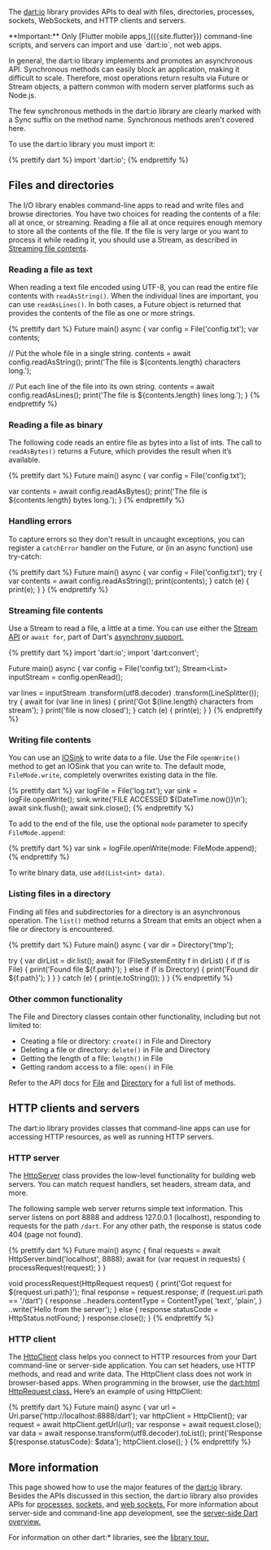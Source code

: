 The [dart:io][] library provides APIs to deal with
files, directories, processes, sockets, WebSockets, and HTTP
clients and servers.

<div class="alert alert-warning" markdown="1">
  **Important:**
  Only [Flutter mobile apps,]({{site.flutter}}) command-line scripts, and servers
  can import and use `dart:io`, not web apps.
</div>

In general, the dart:io library implements and promotes an asynchronous
API. Synchronous methods can easily block an application, making it
difficult to scale. Therefore, most operations return results via Future
or Stream objects, a pattern common with modern server platforms such as
Node.js.

The few synchronous methods in the dart:io library are clearly marked
with a Sync suffix on the method name. Synchronous methods aren't covered here.

To use the dart:io library you must import it:
<?code-excerpt "misc/test/library_tour/io_test.dart (import)"?>
{% prettify dart %}
import 'dart:io';
{% endprettify %}

## Files and directories

The I/O library enables command-line apps to read and write files and
browse directories. You have two choices for reading the contents of a
file: all at once, or streaming. Reading a file all at once requires
enough memory to store all the contents of the file. If the file is very
large or you want to process it while reading it, you should use a
Stream, as described in
[Streaming file contents](#streaming-file-contents).

### Reading a file as text

When reading a text file encoded using UTF-8, you can read the entire
file contents with `readAsString()`. When the individual lines are
important, you can use `readAsLines()`. In both cases, a Future object
is returned that provides the contents of the file as one or more
strings.

<?code-excerpt "misc/test/library_tour/io_test.dart (readAsString)" replace="/\btest_data\///g"?>
{% prettify dart %}
Future main() async {
  var config = File('config.txt');
  var contents;

  // Put the whole file in a single string.
  contents = await config.readAsString();
  print('The file is ${contents.length} characters long.');

  // Put each line of the file into its own string.
  contents = await config.readAsLines();
  print('The file is ${contents.length} lines long.');
}
{% endprettify %}


### Reading a file as binary

The following code reads an entire file as bytes into a list of ints.
The call to `readAsBytes()` returns a Future, which provides the result
when it’s available.

<?code-excerpt "misc/test/library_tour/io_test.dart (readAsBytes)" replace="/\btest_data\///g"?>
{% prettify dart %}
Future main() async {
  var config = File('config.txt');

  var contents = await config.readAsBytes();
  print('The file is ${contents.length} bytes long.');
}
{% endprettify %}

### Handling errors

To capture errors so they don't result in uncaught exceptions, you can
register a `catchError` handler on the Future,
or (in an async function) use try-catch:

<?code-excerpt "misc/test/library_tour/io_test.dart (try-catch)" replace="/does-not-exist/config/g"?>
{% prettify dart %}
Future main() async {
  var config = File('config.txt');
  try {
    var contents = await config.readAsString();
    print(contents);
  } catch (e) {
    print(e);
  }
}
{% endprettify %}

### Streaming file contents

Use a Stream to read a file, a little at a time.
You can use either the [Stream API](/guides/libraries/library-tour#stream)
or `await for`, part of Dart's
[asynchrony support.](/guides/language/language-tour#asynchrony-support)

<?code-excerpt "misc/test/library_tour/io_test.dart (read-from-stream)" replace="/_?test_\w*\/?//g"?>
{% prettify dart %}
import 'dart:io';
import 'dart:convert';

Future main() async {
  var config = File('config.txt');
  Stream<List<int>> inputStream = config.openRead();

  var lines = inputStream
      .transform(utf8.decoder)
      .transform(LineSplitter());
  try {
    await for (var line in lines) {
      print('Got ${line.length} characters from stream');
    }
    print('file is now closed');
  } catch (e) {
    print(e);
  }
}
{% endprettify %}

### Writing file contents

You can use an [IOSink][] to
write data to a file. Use the File `openWrite()` method to get an IOSink
that you can write to. The default mode, `FileMode.write`, completely
overwrites existing data in the file.

<?code-excerpt "misc/test/library_tour/io_test.dart (write-file)" replace="/\btest_data\///g"?>
{% prettify dart %}
var logFile = File('log.txt');
var sink = logFile.openWrite();
sink.write('FILE ACCESSED ${DateTime.now()}\n');
await sink.flush();
await sink.close();
{% endprettify %}

To add to the end of the file, use the optional `mode` parameter to
specify `FileMode.append`:

<?code-excerpt "misc/test/library_tour/io_test.dart (append)" replace="/_?test_\w*\/?//g"?>
{% prettify dart %}
var sink = logFile.openWrite(mode: FileMode.append);
{% endprettify %}

To write binary data, use `add(List<int> data)`.


### Listing files in a directory

Finding all files and subdirectories for a directory is an asynchronous
operation. The `list()` method returns a Stream that emits an object
when a file or directory is encountered.

<?code-excerpt "misc/test/library_tour/io_test.dart (list-dir)" replace="/\btest_data\b/tmp/g"?>
{% prettify dart %}
Future main() async {
  var dir = Directory('tmp');

  try {
    var dirList = dir.list();
    await for (FileSystemEntity f in dirList) {
      if (f is File) {
        print('Found file ${f.path}');
      } else if (f is Directory) {
        print('Found dir ${f.path}');
      }
    }
  } catch (e) {
    print(e.toString());
  }
}
{% endprettify %}


### Other common functionality

The File and Directory classes contain other functionality, including
but not limited to:

-   Creating a file or directory: `create()` in File and Directory
-   Deleting a file or directory: `delete()` in File and Directory
-   Getting the length of a file: `length()` in File
-   Getting random access to a file: `open()` in File

Refer to the API docs for [File][] and [Directory][] for a full
list of methods.


## HTTP clients and servers

The dart:io library provides classes that command-line apps can use for
accessing HTTP resources, as well as running HTTP servers.

### HTTP server

The [HttpServer][] class
provides the low-level functionality for building web servers. You can
match request handlers, set headers, stream data, and more.

The following sample web server returns simple text information.
This server listens on port 8888 and address 127.0.0.1 (localhost),
responding to requests for the path `/dart`. For any other path,
the response is status code 404 (page not found).

<?code-excerpt "misc/lib/library_tour/io/http_server.dart" replace="/\b_//g"?>
{% prettify dart %}
Future main() async {
  final requests = await HttpServer.bind('localhost', 8888);
  await for (var request in requests) {
    processRequest(request);
  }
}

void processRequest(HttpRequest request) {
  print('Got request for ${request.uri.path}');
  final response = request.response;
  if (request.uri.path == '/dart') {
    response
      ..headers.contentType = ContentType(
        'text',
        'plain',
      )
      ..write('Hello from the server');
  } else {
    response.statusCode = HttpStatus.notFound;
  }
  response.close();
}
{% endprettify %}

### HTTP client

The [HttpClient][] class
helps you connect to HTTP resources from your Dart command-line or
server-side application. You can set headers, use HTTP methods, and read
and write data. The HttpClient class does not work in browser-based
apps. When programming in the browser, use the
[dart:html HttpRequest class.][HttpRequest]
Here’s an example of using HttpClient:

<?code-excerpt "misc/test/library_tour/io_test.dart (client)"?>
{% prettify dart %}
Future main() async {
  var url = Uri.parse('http://localhost:8888/dart');
  var httpClient = HttpClient();
  var request = await httpClient.getUrl(url);
  var response = await request.close();
  var data = await response.transform(utf8.decoder).toList();
  print('Response ${response.statusCode}: $data');
  httpClient.close();
}
{% endprettify %}


## More information

This page showed how to use the major features of the [dart:io][] library.
Besides the APIs discussed in this section, the dart:io library also
provides APIs for [processes,][Process] [sockets,][Socket] and
[web sockets.][WebSocket]
For more information about server-side and command-line app development, see the
[server-side Dart overview.](/server)

For information on other dart:* libraries, see the
[library tour.][library tour]


[library tour]: /guides/libraries/library-tour
[dart:io]: {{site.dart_api}}/{{site.data.pkg-vers.SDK.channel}}/dart-io/dart-io-library.html
[Directory]: {{site.dart_api}}/{{site.data.pkg-vers.SDK.channel}}/dart-io/Directory-class.html
[File]: {{site.dart_api}}/{{site.data.pkg-vers.SDK.channel}}/dart-io/File-class.html
[HttpClient]: {{site.dart_api}}/{{site.data.pkg-vers.SDK.channel}}/dart-io/HttpClient-class.html
[HttpRequest]: {{site.dart_api}}/{{site.data.pkg-vers.SDK.channel}}/dart-html/HttpRequest-class.html
[HttpServer]: {{site.dart_api}}/{{site.data.pkg-vers.SDK.channel}}/dart-io/HttpServer-class.html
[IOSink]: {{site.dart_api}}/{{site.data.pkg-vers.SDK.channel}}/dart-io/IOSink-class.html
[Process]: {{site.dart_api}}/{{site.data.pkg-vers.SDK.channel}}/dart-io/Process-class.html
[Socket]: {{site.dart_api}}/{{site.data.pkg-vers.SDK.channel}}/dart-io/Socket-class.html
[WebSocket]: {{site.dart_api}}/{{site.data.pkg-vers.SDK.channel}}/dart-io/WebSocket-class.html
